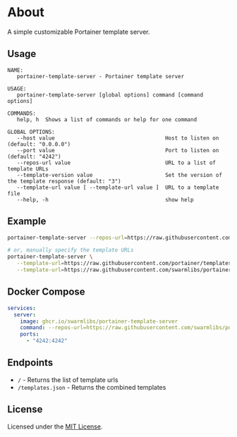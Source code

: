 # About
A simple customizable Portainer template server.

## Usage

```
NAME:
   portainer-template-server - Portainer template server

USAGE:
   portainer-template-server [global options] command [command options]

COMMANDS:
   help, h  Shows a list of commands or help for one command

GLOBAL OPTIONS:
   --host value                                   Host to listen on (default: "0.0.0.0")
   --port value                                   Port to listen on (default: "4242")
   --repos-url value                              URL to a list of template URLs
   --template-version value                       Set the version of the template response (default: "3")
   --template-url value [ --template-url value ]  URL to a template file
   --help, -h                                     show help
```

## Example

```bash
portainer-template-server --repos-url=https://raw.githubusercontent.com/swarmlibs/portainer-template-extras/refs/heads/main/repos.json

# or, manually specify the template URLs
portainer-template-server \
   --template-url=https://raw.githubusercontent.com/portainer/templates/v3/templates.json \
   --template-url=https://raw.githubusercontent.com/swarmlibs/portainer-templates/refs/heads/main/templates.json
```

## Docker Compose

```yaml
services:
  server:
    image: ghcr.io/swarmlibs/portainer-template-server
    command: --repos-url=https://raw.githubusercontent.com/swarmlibs/portainer-template-extras/refs/heads/main/repos.json
    ports:
      - "4242:4242"
```

## Endpoints

- `/` - Returns the list of template urls
- `/templates.json` - Returns the combined templates

## License
Licensed under the [MIT License](LICENSE).
